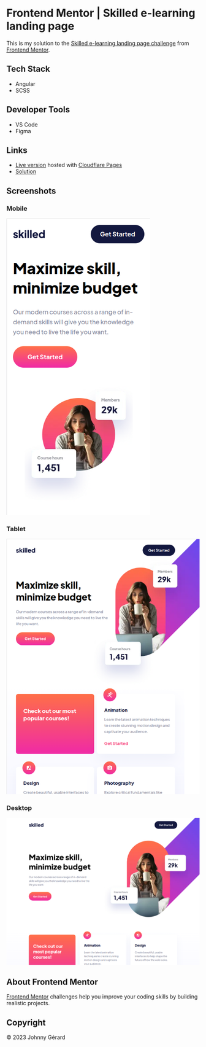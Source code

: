 # Frontend Mentor | Skilled e-learning landing page
This is my solution to the [Skilled e-learning landing page challenge](https://www.frontendmentor.io/challenges/skilled-elearning-landing-page-S1ObDrZ8q) from [Frontend Mentor](https://www.frontendmentor.io/).

## Tech Stack
 - Angular
 - SCSS

## Developer Tools
 - VS Code
 - Figma

## Links
 - [Live version](https://fem-skilled-e-learning-lp-jgerard.pages.dev) hosted with [Cloudflare Pages](https://pages.cloudflare.com/)
 - [Solution](https://www.frontendmentor.io/solutions/angular-with-scss-8jIGfw_7Wm)

## Screenshots
### Mobile
![mobile screenshot](./screenshot-mobile.png)
### Tablet
![tablet screenshot](./screenshot-tablet.png)
### Desktop
![desktop screenshot](./screenshot-desktop.png)

## About Frontend Mentor
[Frontend Mentor](https://www.frontendmentor.io/) challenges help you improve your coding skills by building realistic projects.

## Copyright
© 2023 Johnny Gérard
